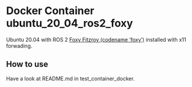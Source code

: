 # Docker Container ubuntu_20_04_ros2_foxy

Ubuntu 20.04 with  ROS 2 [Foxy Fitzroy (codename ‘foxy’)](https://docs.ros.org/en/foxy/index.html) installed with x11 forwading.

## How to use
Have a look at README.md in test_container_docker. 

